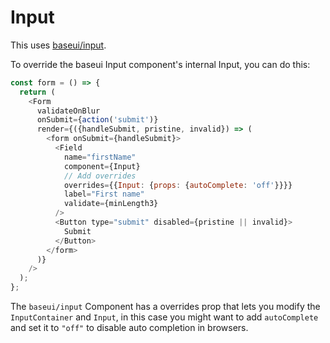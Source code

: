 # Input

This uses [baseui/input](https://baseui.netlify.com/components/input/).

To override the baseui Input component's internal Input, you can do this:

```js
const form = () => {
  return (
    <Form
      validateOnBlur
      onSubmit={action('submit')}
      render={({handleSubmit, pristine, invalid}) => (
        <form onSubmit={handleSubmit}>
          <Field
            name="firstName"
            component={Input}
            // Add overrides
            overrides={{Input: {props: {autoComplete: 'off'}}}}
            label="First name"
            validate={minLength3}
          />
          <Button type="submit" disabled={pristine || invalid}>
            Submit
          </Button>
        </form>
      )}
    />
  );
};
```

The `baseui/input` Component has a overrides prop that lets you modify the `InputContainer` and `Input`, in this case you might want to add `autoComplete` and set it to `"off"` to disable auto completion in browsers.
